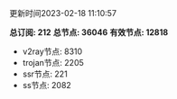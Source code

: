 更新时间2023-02-18 11:10:57

**总订阅: 212**
**总节点: 36046**
**有效节点: 12818**
- v2ray节点: 8310
- trojan节点: 2205
- ssr节点: 221
- ss节点: 2082
